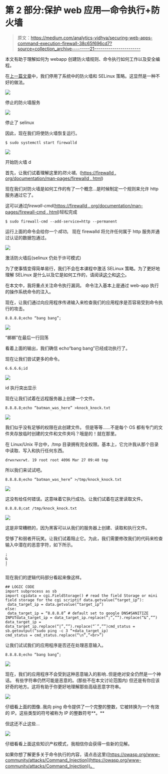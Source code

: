 # 第 2 部分:保护 web 应用—命令执行+防火墙

> 原文：<https://medium.com/analytics-vidhya/securing-web-apps-command-execution-firewall-38c65f696cd7?source=collection_archive---------21----------------------->

本文有助于理解如何为 webapp 创建防火墙规则、命令执行如何工作以及安全编程。

在[上一篇文章](/@ayedaemon/python-web-apps-made-easy-python-cgi-5dd013964f2d)中，我们停用了系统中的防火墙和 SELinux 策略。这显然是一种不好的做法。

![](img/e458dac88812c948a2b77e9748e6b963.png)

停止的防火墙服务

![](img/2cd68abad43920dbaf81ecf41e3777f6.png)

停止了 selinux

因此，现在我们将使防火墙恢复运行。

```
$ sudo systemctl start firewalld
```

![](img/8bf721e6f3abb250587c972363180629.png)

开始防火墙 d

首先，让我们试着理解这里的*防火墙*。([https://firewalld . org/documentation/man-pages/firewalld . html](https://firewalld.org/documentation/man-pages/firewalld.html))

现在我们对防火墙是如何工作的有了一个概念…是时候制定一个规则来允许 http 服务通过它了。

这可以通过*firewall-cmd*([https://firewalld . org/documentation/man-pages/firewall-cmd . html](https://firewalld.org/documentation/man-pages/firewall-cmd.html))轻松完成

```
$ sudo firewall-cmd --add-service=http --permanent
```

运行上面的命令会给你一个*成功*。
现在 firewalld 将允许任何属于 http 服务并通过认证的数据包通过。

![](img/0aa2d2a6fc4d21dac88d6db44232c206.png)

激活防火墙后(selinux 仍处于许可模式)

为了使事情变得简单易行，我们不会在本课程中激活 SELinux 策略。为了更好地理解 SELinux 是什么以及它是如何工作的，请阅读[这个](https://wiki.centos.org/HowTos/SELinux)和[这个](https://www.nsa.gov/what-we-do/research/selinux/documentation/)。

在本文中，我将重点关注命令执行漏洞。
命令注入基本上是通过 web-app 执行的操作系统命令的注入。

现在，让我们通过向应用程序传递输入来检查我们的应用程序是否容易受到命令执行的攻击。

```
8.8.8.8;echo “bang bang”;
```

![](img/f4214bb4456292ed9d9efbbf3a02626e.png)

“梆梆”在最后一行回荡

看着上面的输出，我们确信 echo“bang bang”已经成功执行了。

现在让我们尝试更多的命令。

```
6.6.6.6;id
```

![](img/c6bb6b889128c2c350a164fbd071ff39.png)

id 执行突出显示

现在让我们试着在远程服务器上创建一个文件。

```
8.8.8.8;echo “batman_was_here” >knock_knock.txt
```

![](img/6d9754397767f1cd6c9a5cc6c088d6bd.png)

我们似乎没有足够的权限在此创建文件。
但是等等……不是每个 OS 都有专门的文件夹存放临时创建的文件和文件夹吗？哦是的！就在那里。

在 Linux/Unix 平台中，/tmp 目录拥有完全权限。基本上，它允许我从那个目录中读取、写入和执行任何东西。

```
drwxrwxrwt. 19 root root 4096 Mar 27 09:40 tmp
```

所以我们来试试吧。

```
8.8.8.8;echo “batman_was_here” >/tmp/knock_knock.txt
```

![](img/433ef5701054e16de93346b258e4f198.png)

这没有给任何错误。这意味着它执行成功。让我们试着在这里读取文件。

```
8.8.8.8;cat /tmp/knock_knock.txt
```

![](img/ec9253ec91f571a2b242a7fe07723fff.png)

这是非常糟糕的，因为黑客可以从我们的服务器上创建、读取和执行文件。

受够了和弱者开玩笑。让我们试着阻止它。为此，我们需要修改我们的代码来检查输入中潜在的恶意字符，如下所示。

```
;
&
|
`
```

现在我们的逻辑代码部分看起来像这样。

```
## LOGIC CODE
import subprocess as sb
import cgidata = cgi.FieldStorage() # read the field Storage or mini field storage for the cgi scriptif data.getvalue(“target_ip”):
 data_target_ip = data.getvalue(“target_ip”)
else:
 data_target_ip = “8.8.8.8” # default set to google DNS#SANITIZE INPUTdata_target_ip = data_target_ip.replace(“;”,””).replace(“&”,””)
data_target_ip = data_target_ip.replace(“|”,””).replace(“`”,””)cmd_status = sb.getoutput(“sudo ping -c 3 “+data_target_ip)
cmd_status = cmd_status.replace(“\n”,”<br>”)
```

让我们试试我们的应用程序是否还在处理恶意输入。

```
8.8.8.8;echo “bang bang”;
```

![](img/006b8caeb9ae3cb1c1d93df45ce224b9.png)

现在，我们的应用程序不会受到这种恶意输入的影响..但是绝对安全仍然是一个神话。
有些字符串仍然可能是恶意的。(那些不在本文讨论范围内)
但还是有你应该好奇的地方。这将有助于你更好地理解那些高级恶意字符串。

![](img/0ca2cd48cc32f07490b701dcee2c757a.png)

仔细看上面的图像..我向 ping 命令提供了一个完整的整数，它被转换为一个有效的 IP。这些类型的符号被称为 IP 的整数符号**。**

但这还不止这些…

![](img/079ce1b5f65ab25925522b28006ccd07.png)

仔细看看上面这些知识产权模式，我相信你会获得一些新的见解。

如果你想了解更多关于命令执行的内容，请点击这里([https://owasp.org/www-community/attacks/Command_Injection](https://owasp.org/www-community/attacks/Command_Injection))。